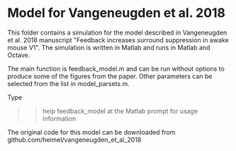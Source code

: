 # Model for Vangeneugden et al. 2018

This folder contains a simulation for the model described in 
Vangeneugden et al. 2018 manuscript "Feedback increases 
surround suppression in awake mouse V1". The simulation is 
written in Matlab and runs in Matlab and Octave.

The main function is feedback_model.m and can be run without 
options to produce some of the figures from the paper. Other 
parameters can be selected from the list in model_parsets.m.

Type 
>> help feedback_model
at the Matlab prompt for usage information

The original code for this model can be downloaded from github.com/heimel/vangeneugden_et_al_2018

